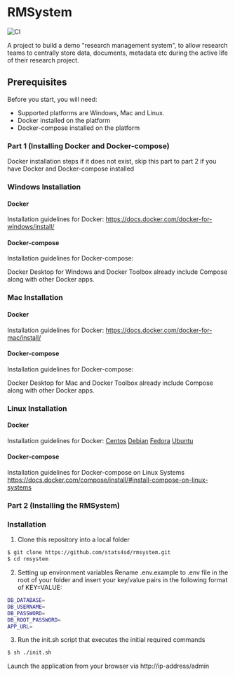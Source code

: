 # RMSystem

![CI](https://github.com/stats4sd/rmsystem/workflows/CI/badge.svg)

A project to build a demo "research management system", to allow research teams to centrally store data, documents, metadata etc during the active life of their research project.

## Prerequisites
Before you start, you will need: 
  - Supported platforms are Windows, Mac and Linux.
  - Docker installed on the platform
  - Docker-compose installed on the platform
### Part 1 (Installing Docker and Docker-compose)
Docker installation steps if it does not exist, skip this part to part 2 if you have Docker and Docker-compose installed
### Windows Installation
#### Docker
Installation guidelines for Docker:
https://docs.docker.com/docker-for-windows/install/

#### Docker-compose
Installation guidelines for Docker-compose:

Docker Desktop for Windows and Docker Toolbox already include Compose along with other Docker apps.
### Mac Installation
#### Docker
Installation guidelines for Docker:
https://docs.docker.com/docker-for-mac/install/
#### Docker-compose
Installation guidelines for Docker-compose:

Docker Desktop for Mac and Docker Toolbox already include Compose along with other Docker apps.

### Linux Installation
#### Docker
Installation guidelines for Docker:
[Centos](https://docs.docker.com/install/linux/docker-ce/centos/)
[Debian](https://docs.docker.com/install/linux/docker-ce/debian/)
[Fedora](https://docs.docker.com/install/linux/docker-ce/fedora/)
[Ubuntu](https://docs.docker.com/install/linux/docker-ce/ubuntu/)
#### Docker-compose
Installation guidelines for Docker-compose on Linux Systems
https://docs.docker.com/compose/install/#install-compose-on-linux-systems

### Part 2 (Installing the RMSystem)

### Installation
1. Clone this repository into a local folder
```sh
$ git clone https://github.com/stats4sd/rmsystem.git
$ cd rmsystem
```
2. Setting up environment variables
Rename .env.example to .env file in the root of your folder and insert your key/value pairs in the following format of KEY=VALUE:
```sh
DB_DATABASE=
DB_USERNAME=
DB_PASSWORD=
DB_ROOT_PASSWORD=
APP_URL=
```
3. Run the init.sh script that executes the initial required commands
```sh
$ sh ./init.sh
```

Launch the application from your browser via http://ip-address/admin
  

